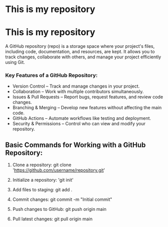 # This is my repository
# This is my repository
A GitHub repository (repo) is a storage space where your project's files, including code, documentation, and resources, are kept. It allows you to track changes, collaborate with others, and manage your project efficiently using Git.

### Key Features of a GitHub Repository:
- Version Control – Track and manage changes in your project.
- Collaboration – Work with multiple contributors simultaneously.
- Issues & Pull Requests – Report bugs, request features, and review code changes.
- Branching & Merging – Develop new features without affecting the main code.
- GitHub Actions – Automate workflows like testing and deployment.
- Security & Permissions – Control who can view and modify your repository.

## Basic Commands for Working with a GitHub Repository:
1. Clone a repository:
git clone 'https://github.com/username/repository.git'

2. Initialize a repository:
'git init'

3. Add files to staging:
git add .

4. Commit changes:
git commit -m "Initial commit"

5. Push changes to GitHub:
git push origin main

6. Pull latest changes:
git pull origin main


